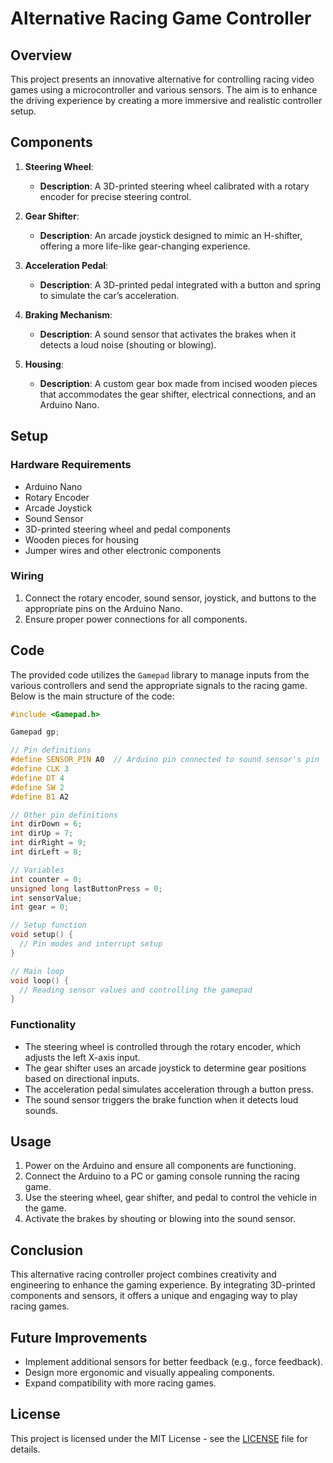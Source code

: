 # Alternative Racing Game Controller

## Overview

This project presents an innovative alternative for controlling racing video games using a microcontroller and various sensors. The aim is to enhance the driving experience by creating a more immersive and realistic controller setup.

## Components

1. **Steering Wheel**: 
   - **Description**: A 3D-printed steering wheel calibrated with a rotary encoder for precise steering control.
   
2. **Gear Shifter**:
   - **Description**: An arcade joystick designed to mimic an H-shifter, offering a more life-like gear-changing experience.
   
3. **Acceleration Pedal**:
   - **Description**: A 3D-printed pedal integrated with a button and spring to simulate the car’s acceleration.
   
4. **Braking Mechanism**:
   - **Description**: A sound sensor that activates the brakes when it detects a loud noise (shouting or blowing).
   
5. **Housing**:
   - **Description**: A custom gear box made from incised wooden pieces that accommodates the gear shifter, electrical connections, and an Arduino Nano.

## Setup

### Hardware Requirements

- Arduino Nano
- Rotary Encoder
- Arcade Joystick
- Sound Sensor
- 3D-printed steering wheel and pedal components
- Wooden pieces for housing
- Jumper wires and other electronic components

### Wiring

1. Connect the rotary encoder, sound sensor, joystick, and buttons to the appropriate pins on the Arduino Nano.
2. Ensure proper power connections for all components.

## Code

The provided code utilizes the `Gamepad` library to manage inputs from the various controllers and send the appropriate signals to the racing game. Below is the main structure of the code:

```cpp
#include <Gamepad.h>

Gamepad gp;

// Pin definitions
#define SENSOR_PIN A0  // Arduino pin connected to sound sensor's pin
#define CLK 3
#define DT 4
#define SW 2
#define B1 A2

// Other pin definitions
int dirDown = 6;
int dirUp = 7;
int dirRight = 9;
int dirLeft = 8;

// Variables
int counter = 0;
unsigned long lastButtonPress = 0;
int sensorValue; 
int gear = 0;

// Setup function
void setup() {
  // Pin modes and interrupt setup
}

// Main loop
void loop() {
  // Reading sensor values and controlling the gamepad
}
```

### Functionality

- The steering wheel is controlled through the rotary encoder, which adjusts the left X-axis input.
- The gear shifter uses an arcade joystick to determine gear positions based on directional inputs.
- The acceleration pedal simulates acceleration through a button press.
- The sound sensor triggers the brake function when it detects loud sounds.

## Usage

1. Power on the Arduino and ensure all components are functioning.
2. Connect the Arduino to a PC or gaming console running the racing game.
3. Use the steering wheel, gear shifter, and pedal to control the vehicle in the game.
4. Activate the brakes by shouting or blowing into the sound sensor.

## Conclusion

This alternative racing controller project combines creativity and engineering to enhance the gaming experience. By integrating 3D-printed components and sensors, it offers a unique and engaging way to play racing games.

## Future Improvements

- Implement additional sensors for better feedback (e.g., force feedback).
- Design more ergonomic and visually appealing components.
- Expand compatibility with more racing games.

## License

This project is licensed under the MIT License - see the [LICENSE](LICENSE) file for details.

